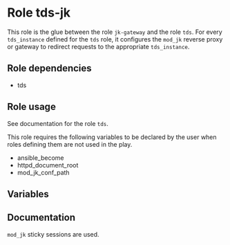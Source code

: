 # Role tds-jk

This role is the glue between the role `jk-gateway` and the role `tds`. For every `tds_instance` defined for the `tds` role, it configures the `mod_jk` reverse proxy or gateway to redirect requests to the appropriate `tds_instance`.

## Role dependencies

- tds

## Role usage

See documentation for the role `tds`.

This role requires the following variables to be declared by the user when roles defining them are not used in the play.

- ansible\_become
- httpd\_document\_root
- mod\_jk\_conf\_path

## Variables

## Documentation

`mod_jk` sticky sessions are used.
